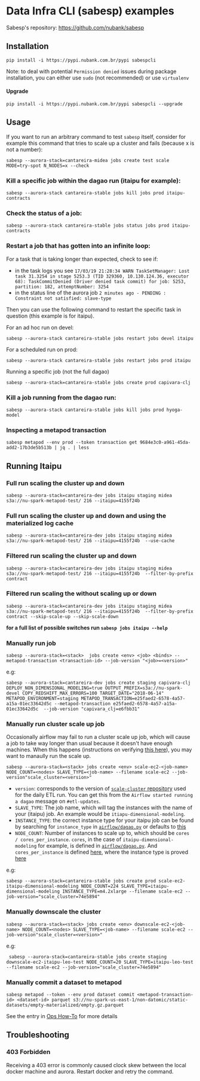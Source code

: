 # Data Infra CLI (sabesp) examples

Sabesp's repository: https://github.com/nubank/sabesp

## Installation

```shell
pip install -i https://pypi.nubank.com.br/pypi sabespcli
```

Note: to deal with potential `Permission denied` issues during package installation, you can either use `sudo` (not recommended) or use `virtualenv`

#### Upgrade

```shell
pip install -i https://pypi.nubank.com.br/pypi sabespcli --upgrade
```


## Usage

If you want to run an arbitrary command to test `sabesp` itself, consider for
example this command that tries to scale up a cluster and fails (because x is not a number):
```shell
sabesp --aurora-stack=cantareira-midea jobs create test scale MODE=try-spot N_NODES=x --check
```

### Kill a specific job within the dagao run (itaipu for example):

```shell
sabesp --aurora-stack cantareira-stable jobs kill jobs prod itaipu-contracts
```

### Check the status of a job:

```shell
sabesp --aurora-stack cantareira-stable jobs status jobs prod itaipu-contracts
```

### Restart a job that has gotten into an infinite loop:

For a task that is taking longer than expected, check to see if:

- in the task logs you see `17/03/19 21:28:34 WARN TaskSetManager: Lost task 31.3254 in stage 5253.3 (TID 329360, 10.130.124.36, executor 68): TaskCommitDenied (Driver denied task commit) for job: 5253, partition: 182, attemptNumber: 3254`
- in the status line of the aurora job `2 minutes ago - PENDING : Constraint not satisfied: slave-type`

Then you can use the following command to restart the specific task in question (this example is for itaipu).

For an ad hoc run on devel:

```shell
sabesp --aurora-stack cantareira-stable jobs restart jobs devel itaipu
```

For a scheduled run on prod:

```shell
sabesp --aurora-stack cantareira-stable jobs restart jobs prod itaipu
```

Running a specific job (not the full dagao)

```shell
sabesp --aurora-stack=cantareira-stable jobs create prod capivara-clj
```

### Kill a job running from the dagao run:

```shell
sabesp --aurora-stack cantareira-stable jobs kill jobs prod hyoga-model
```

### Inspecting a metapod transaction

```shell
sabesp metapod --env prod --token transaction get 9684e3c0-a961-45da-add2-17b3de5b513b | jq . | less
```

## Running Itaipu

### Full run scaling the cluster up and down

```shell
sabesp --aurora-stack=cantareira-dev jobs itaipu staging midea s3a://nu-spark-metapod-test/ 216 --itaipu=4155f24b
```

### Full run scaling the cluster up and down and using the materialized log cache

```shell
sabesp --aurora-stack=cantareira-dev jobs itaipu staging midea s3a://nu-spark-metapod-test/ 216 --itaipu=4155f24b  --use-cache
```

### Filtered run scaling the cluster up and down

```shell
sabesp --aurora-stack=cantareira-dev jobs itaipu staging midea s3a://nu-spark-metapod-test/ 216 --itaipu=4155f24b  --filter-by-prefix contract
```


### Filtered run scaling the without scaling up or down

```shell
sabesp --aurora-stack=cantareira-dev jobs itaipu staging midea s3a://nu-spark-metapod-test/ 216 --itaipu=4155f24b  --filter-by-prefix contract --skip-scale-up --skip-scale-down
```

**for a full list of possible switches run `sabesp jobs itaipu --help`**


### Manually run job

```
sabesp --aurora-stack=<stack>  jobs create <env> <job> <binds> --metapod-transaction <transaction-id> --job-version "<job>=<version>"
```

e.g:
```shell
sabesp --aurora-stack=cantareira-dev jobs create staging capivara-clj  DEPLOY_NON_DIMENSIONAL_MODELING=true OUTPUT_PREFIX=s3a://nu-spark-devel COPY_REDSHIFT_MAX_ERRORS=100 TARGET_DATE="2018-06-14" METAPOD_ENVIRONMENT=staging METAPOD_TRANSACTION=e25faed2-6578-4a57-a15a-01ec33642d5c --metapod-transaction e25faed2-6578-4a57-a15a-01ec33642d5c  --job-version "capivara_clj=e6fbb31"

```

### Manually run cluster scale up job

Occasionally airflow may fail to run a cluster scale up job, which will cause a job to take way longer than usual because it doesn't have enough machines.
When this happens (instructions on verifying [this here](ops_how_to.md#checking-status-of-cluster-up-and-down-scales)), you may want to manaully run the scale up.

```shell
sabesp --aurora-stack=<stack> jobs create <env> scale-ec2-<job-name> NODE_COUNT=<nodes> SLAVE_TYPE=<job-name> --filename scale-ec2 --job-version"scale_cluster=<version>"
```

- `version`: corresponds to the version of [`scale-cluster` repository](https://github.com/nubank/scale-cluster) used for the daily ETL run. You can get this from the `Airflow started running a dagao` message on `#etl-updates`.
- `SLAVE_TYPE`: The job name, which will tag the instances with the name of your (itaipu) job. An example would be `itiapu-dimensional-modeling`.
- `INSTANCE_TYPE`: the correct instance type for your itaipu job can be found by searching for `instance_type` in [`airflow/dagao.py`](https://github.com/nubank/aurora-jobs/blob/5dd280285613670796e3f8fc31d44d811ab252da/airflow/dagao.py#L30) or defaults to [this](https://github.com/nubank/aurora-jobs/blob/5dd280285613670796e3f8fc31d44d811ab252da/airflow/itaipu.py#L31)
- `NODE_COUNT`: Number of instances to scale up to, which should be `cores / cores_per_instance`. `cores`, in the case of `itaipu-dimensional-modeling` for example, is defined in [`airflow/dagao.py`](https://github.com/nubank/aurora-jobs/blob/5dd280285613670796e3f8fc31d44d811ab252da/airflow/dagao.py#L44). And `cores_per_instance` is defined [here](https://github.com/nubank/aurora-jobs/blob/5dd280285613670796e3f8fc31d44d811ab252da/airflow/scale.py#L3-L9), where the instance type is proved [here](https://github.com/nubank/aurora-jobs/blob/5dd280285613670796e3f8fc31d44d811ab252da/airflow/itaipu.py#L31)

e.g:
```shell
sabesp --aurora-stack=cantareira-stable jobs create prod scale-ec2-itaipu-dimensional-modeling NODE_COUNT=224 SLAVE_TYPE=itaipu-dimensional-modeling INSTANCE_TYPE=m4.2xlarge --filename scale-ec2 --job-version="scale_cluster=74e5894"
 ```

### Manually downscale the cluster
```shell
sabesp --aurora-stack=<stack> jobs create <env> downscale-ec2-<job-name> NODE_COUNT=<nodes> SLAVE_TYPE=<job-name> --filename scale-ec2 --job-version"scale_cluster=<version>"
```

e.g:
```shell
 sabesp --aurora-stack=cantareira-stable jobs create staging downscale-ec2-itaipu-leo-test NODE_COUNT=20 SLAVE_TYPE=itaipu-leo-test --filename scale-ec2 --job-version="scale_cluster=74e5894"
 ```

### Manually commit a dataset to metapod

```shell
sabesp metapod --token --env prod dataset commit <metapod-transaction-id> <dataset-id> parquet s3://nu-spark-us-east-1/non-datomic/static-datasets/empty-materialized/empty.gz.parquet
```

See the entry in [Ops How-To](ops_how_to.md#manually-commit-a-dataset-to-metapod) for more details

## Troubleshooting

### 403 Forbidden

Receiving a 403 error is commonly caused clock skew between the local docker machine and aurora.  Restart docker and retry the command.
